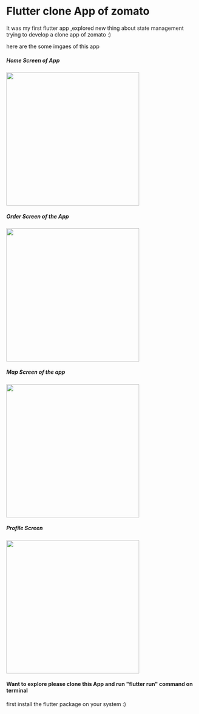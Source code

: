 <h1>Flutter clone App of zomato </h1>
<p>It was my first flutter app ,explored new thing about state management trying to develop a clone app of zomato :)</p>
<p>here are the some imgaes of this app</p>
<h5>Home Screen of App</h5>
<img src="https://github.com/balram0608/images/blob/master/1.png" width="350"></img>
<br>
<h5>Order Screen of the App</h5>
<img src="https://github.com/balram0608/images/blob/master/2.png" width="350"></img>
<br>
<h5>Map Screen of the app</h5>
<img src="https://github.com/balram0608/images/blob/master/3.png" width="350"></img>
<br>
<h5>Profile Screen</h5>
<img src="https://github.com/balram0608/images/blob/master/4.png" width="350"></img>

<h4>Want to explore please clone this App and run "flutter run" command on terminal </h4>
<p>first install the flutter package on your system :)</p>

 



